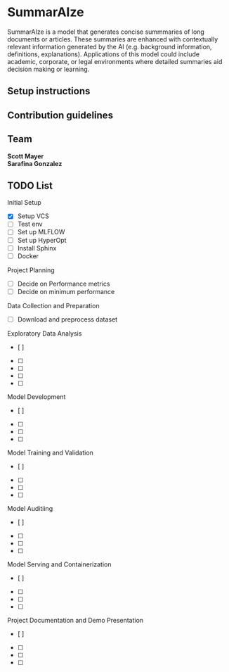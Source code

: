 # SummarAIze
SummarAIze is a model that generates concise summmaries of long documents or articles. These summaries are enhanced with contextually relevant information generated by the AI (e.g. background information, definitions, explanations). Applications of this model could include academic, corporate, or legal environments where detailed summaries aid decision making or learning.

## Setup instructions


## Contribution guidelines


## Team
**Scott Mayer**  
**Sarafina Gonzalez**

## TODO List

Initial Setup 
- [x] Setup VCS 
- [ ] Test env 
- [ ] Set up MLFLOW 
- [ ] Set up HyperOpt
- [ ] Install Sphinx 
- [ ] Docker 

Project Planning 
- [ ] Decide on Performance metrics  
- [ ] Decide on minimum performance  

Data Collection and Preparation 
- [ ] Download and preprocess dataset 

Exploratory Data Analysis
- [ ] 
- [ ] 
- [ ] 
- [ ] 
- [ ]

Model Development
- [ ] 
- [ ]
- [ ]
- [ ]

Model Training and Validation
- [ ] 
- [ ]
- [ ] 
- [ ]

Model Auditiing
- [ ]
- [ ]
- [ ]
- [ ]

Model Serving and Containerization 
- [ ]
- [ ]
- [ ]
- [ ]

Project Documentation and Demo Presentation 
- [ ]
- [ ]
- [ ]
- [ ]



